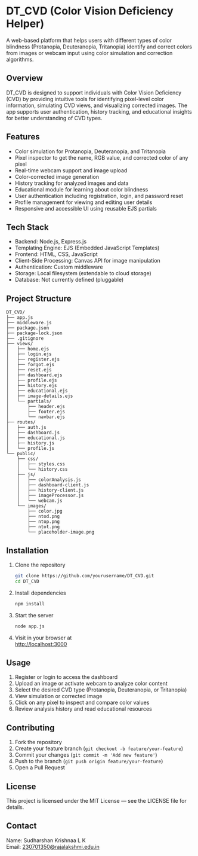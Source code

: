 # DT_CVD (Color Vision Deficiency Helper)

A web-based platform that helps users with different types of color blindness (Protanopia, Deuteranopia, Tritanopia) identify and correct colors from images or webcam input using color simulation and correction algorithms.

## Overview

DT_CVD is designed to support individuals with Color Vision Deficiency (CVD) by providing intuitive tools for identifying pixel-level color information, simulating CVD views, and visualizing corrected images. The app supports user authentication, history tracking, and educational insights for better understanding of CVD types.

## Features

- Color simulation for Protanopia, Deuteranopia, and Tritanopia  
- Pixel inspector to get the name, RGB value, and corrected color of any pixel  
- Real-time webcam support and image upload  
- Color-corrected image generation  
- History tracking for analyzed images and data  
- Educational module for learning about color blindness  
- User authentication including registration, login, and password reset  
- Profile management for viewing and editing user details  
- Responsive and accessible UI using reusable EJS partials  

## Tech Stack

- Backend: Node.js, Express.js  
- Templating Engine: EJS (Embedded JavaScript Templates)  
- Frontend: HTML, CSS, JavaScript  
- Client-Side Processing: Canvas API for image manipulation  
- Authentication: Custom middleware  
- Storage: Local filesystem (extendable to cloud storage)  
- Database: Not currently defined (pluggable)

## Project Structure

```
DT_CVD/
├── app.js
├── middleware.js
├── package.json
├── package-lock.json
├── .gitignore
├── views/
│   ├── home.ejs
│   ├── login.ejs
│   ├── register.ejs
│   ├── forgot.ejs
│   ├── reset.ejs
│   ├── dashboard.ejs
│   ├── profile.ejs
│   ├── history.ejs
│   ├── educational.ejs
│   ├── image-details.ejs
│   └── partials/
│       ├── header.ejs
│       ├── footer.ejs
│       └── navbar.ejs
├── routes/
│   ├── auth.js
│   ├── dashboard.js
│   ├── educational.js
│   ├── history.js
│   └── profile.js
└── public/
    ├── css/
    │   ├── styles.css
    │   └── history.css
    ├── js/
    │   ├── colorAnalysis.js
    │   ├── dashboard-client.js
    │   ├── history-client.js
    │   ├── imageProcessor.js
    │   └── webcam.js
    └── images/
        ├── color.jpg
        ├── ntod.png
        ├── ntop.png
        ├── ntot.png
        └── placeholder-image.png
```

## Installation

1. Clone the repository  
   ```bash
   git clone https://github.com/yourusername/DT_CVD.git
   cd DT_CVD
   ```

2. Install dependencies  
   ```bash
   npm install
   ```

3. Start the server  
   ```bash
   node app.js
   ```

4. Visit in your browser at  
   [http://localhost:3000](http://localhost:3000)

## Usage

1. Register or login to access the dashboard  
2. Upload an image or activate webcam to analyze color content  
3. Select the desired CVD type (Protanopia, Deuteranopia, or Tritanopia)  
4. View simulation or corrected image  
5. Click on any pixel to inspect and compare color values  
6. Review analysis history and read educational resources

## Contributing

1. Fork the repository  
2. Create your feature branch (`git checkout -b feature/your-feature`)  
3. Commit your changes (`git commit -m 'Add new feature'`)  
4. Push to the branch (`git push origin feature/your-feature`)  
5. Open a Pull Request

## License

This project is licensed under the MIT License — see the LICENSE file for details.

## Contact

Name: Sudharshan Krishnaa L K  
Email: 230701350@rajalakshmi.edu.in
